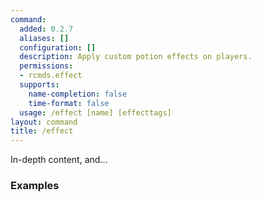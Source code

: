```yaml
---
command:
  added: 0.2.7
  aliases: []
  configuration: []
  description: Apply custom potion effects on players.
  permissions:
  - rcmds.effect
  supports:
    name-completion: false
    time-format: false
  usage: /effect [name] [effecttags]
layout: command
title: /effect
---
```


In-depth content, and...

### Examples

